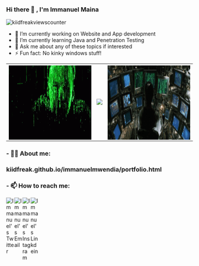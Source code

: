### Hi there 👋 , I'm Immanuel Maina

<img src="https://komarev.com/ghpvc/?username=kiidfreak&style=plastic&label=PROFILE+VIEWS&color=grey" alt="kiidfreakviewscounter" />

- 🔭 I’m currently working on Website and App development
- 🌱 I’m currently learning Java and Penetration Testing 
- 💬 Ask me about any of these topics if interested
- ⚡ Fun fact: No kinky windows stuff!

<table style="width:100%">
<tr>
    <th><img align='right' src="https://github.com/kiidfreak/kiidfreak/blob/main/tenor.gif" height="200" width="377" ></th>
    <th><img src="https://github-readme-stats.vercel.app/api/top-langs/?username=tusharojha&layout=compact&hide=Ruby" /></th>
    <th><img align='right' src="https://github.com/kiidfreak/kiidfreak/blob/main/cybergeek.gif" height="200" width="377" ></th>
  </tr>
</table>

### - 🐱‍👤 About me:  

### kiidfreak.github.io/immanuelmwendia/portfolio.html

### - 📫 How to reach me:

<a href="https://twitter.com/sirkirsm" target="_blank">
  <img align="left" alt="Immanuel's Twitter" width="22px" src="https://cdn.jsdelivr.net/npm/simple-icons@v3/icons/twitter.svg" />
</a>
<a href="mailto:imaina671@gmail.com" target="_blank">
  <img align="left" alt="Immanuel's Email" width="22px" src="https://cdn.jsdelivr.net/npm/simple-icons@v3/icons/gmail.svg" />
</a>
<a href="https://www.instagram.com/kid.freak" target="_blank">
  <img align="left" alt="Immanuel's Instagram" width="22px" src="https://cdn.jsdelivr.net/npm/simple-icons@v3/icons/instagram.svg" />
</a>
<a href="https://www.linkedin.com/in/immanuel-maina-a177bb19b/" target="_blank">
  <img align="left" alt="Immanuel's Linkdein" width="22px" src="https://cdn.jsdelivr.net/npm/simple-icons@v3/icons/linkedin.svg" />
</a>

